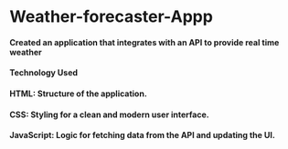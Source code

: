 # Weather-forecaster-Appp
#### Created an application that integrates with an API to provide real time weather
#### Technology Used
#### HTML: Structure of the application.
####  CSS: Styling for a clean and modern user interface.
####  JavaScript: Logic for fetching data from the API and updating the UI.
